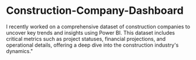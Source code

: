 # Construction-Company-Dashboard
I recently worked on a comprehensive dataset of construction companies to uncover key trends and insights using Power BI. This dataset includes critical metrics such as project statuses, financial projections, and operational details, offering a deep dive into the construction industry's dynamics."
